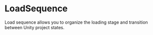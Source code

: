 # LoadSequence
Load sequence allows you to organize the loading stage and transition between Unity project states.
